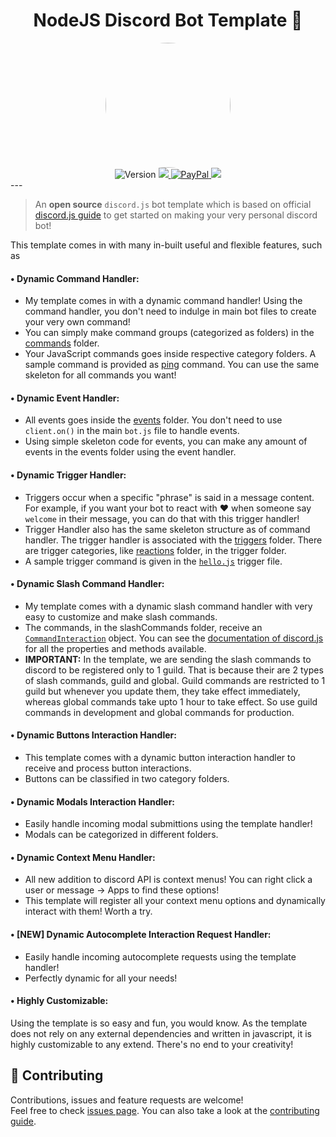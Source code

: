 <h1 align="center">NodeJS Discord Bot Template 👋</h1>

<div align="center">
    <a target="_blank" href="https://whackdevelopment.com/">
        <img target="_blank" style="border-radius:50%;" width="200" height="200" src="https://avatars.githubusercontent.com/u/110769913"/>
    </a>
</div>
<div align="center">
      <img alt="Version" src="https://img.shields.io/badge/version-v1.0.0--SNAPSHOT-blue.svg?style=for-the-badge&cacheSeconds=2592000" />
    <a target="_blank" href="https://discord.gg/WhackDevelopment">
        <img src="https://img.shields.io/discord/1075538521340776489?style=for-the-badge&logo=discord">
    </a>
    <a target="_blank" href="https://paypal.me/WhackDevelopment">
        <img src="https://img.shields.io/badge/Donate-PayPal-blue?style=for-the-badge&logo=paypal" alt="PayPal">
    </a>
    <a target="_blank" href="https://github.com/WhackDevelopment/discordbot-template-nodejs/issues">
        <img src="https://img.shields.io/github/issues/WhackDevelopment/discordbot-template-nodejs.svg?style=for-the-badge&logo=github">
    </a>
    <br>
</div>
---

> An **open source** `discord.js` bot template which is based on official [discord.js guide](https://discordjs.guide/) to get started on making your very personal discord bot!

This template comes in with many in-built useful and flexible features, such as

#### • **Dynamic Command Handler:**

-   My template comes in with a dynamic command handler! Using the command handler, you don't need to indulge in main bot files to create your very own command!
-   You can simply make command groups (categorized as folders) in the [commands](https://github.com/WhackDevelopment/discordbot-template-nodejs/tree/master/commands/) folder.
-   Your JavaScript commands goes inside respective category folders. A sample command is provided as [ping](https://github.com/WhackDevelopment/discordbot-template-nodejs/blob/main/commands/misc/ping.js) command. You can use the same skeleton for all commands you want!

#### • **Dynamic Event Handler:**

-   All events goes inside the [events](https://github.com/WhackDevelopment/discordbot-template-nodejs/blob/main/events/) folder. You don't need to use `client.on()` in the main `bot.js` file to handle events.
-   Using simple skeleton code for events, you can make any amount of events in the events folder using the event handler.

#### • **Dynamic Trigger Handler:**

-   Triggers occur when a specific "phrase" is said in a message content. For example, if you want your bot to react with :heart: when someone say `welcome` in their message, you can do that with this trigger handler!
-   Trigger Handler also has the same skeleton structure as of command handler. The trigger handler is associated with the [triggers](https://github.com/WhackDevelopment/discordbot-template-nodejs/tree/main/triggers/) folder. There are trigger categories, like [reactions](https://github.com/WhackDevelopment/discordbot-template-nodejs/tree/main/triggers/reactions) folder, in the trigger folder.
-   A sample trigger command is given in the [`hello.js`](https://github.com/WhackDevelopment/discordbot-template-nodejs/tree/main/triggers/reactions/hello.js) trigger file.

#### • **Dynamic Slash Command Handler:**

-   My template comes with a dynamic slash command handler with very easy to customize and make slash commands.
-   The commands, in the slashCommands folder, receive an [`CommandInteraction`](https://discord.js.org/#/docs/main/stable/class/CommandInteraction) object. You can see the [documentation of discord.js](https://discord.js.org/#/docs/main/stable/class/CommandInteraction) for all the properties and methods available.
-   **IMPORTANT:** In the template, we are sending the slash commands to discord to be registered only to 1 guild. That is because their are 2 types of slash commands, guild and global. Guild commands are restricted to 1 guild but whenever you update them, they take effect immediately, whereas global commands take upto 1 hour to take effect. So use guild commands in development and global commands for production.

#### • **Dynamic Buttons Interaction Handler:**

-   This template comes with a dynamic button interaction handler to receive and process button interactions.
-   Buttons can be classified in two category folders.

#### • **Dynamic Modals Interaction Handler:**

-   Easily handle incoming modal submittions using the template handler!
-   Modals can be categorized in different folders.

#### • **Dynamic Context Menu Handler:**

-   All new addition to discord API is context menus! You can right click a user or message -> Apps to find these options!
-   This template will register all your context menu options and dynamically interact with them! Worth a try.

#### • **[NEW] Dynamic Autocomplete Interaction Request Handler:**

-   Easily handle incoming autocomplete requests using the template handler!
-   Perfectly dynamic for all your needs!

#### • **Highly Customizable:**

Using the template is so easy and fun, you would know. As the template does not rely on any external dependencies and written in javascript, it is highly customizable to any extend. There's no end to your creativity!

## 🤝 Contributing

Contributions, issues and feature requests are welcome!<br />Feel free to check [issues page](https://github.com/WhackDevelopment/discordbot-template-nodejs/issues). You can also take a look at the [contributing guide](https://github.com/WhackDevelopment/.github/blob/main/CONTRIBUTING.md).
